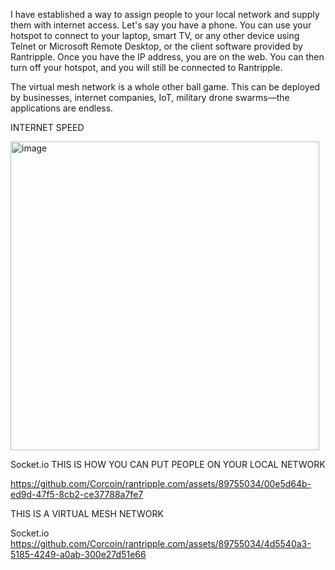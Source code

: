 I have established a way to assign people to your local network and supply them with internet access. Let's say you have a phone. You can use your hotspot to connect to your laptop, smart TV, or any other device using Telnet or Microsoft Remote Desktop, or the client software provided by Rantripple. Once you have the IP address, you are on the web. You can then turn off your hotspot, and you will still be connected to Rantripple.

The virtual mesh network is a whole other ball game. This can be deployed by businesses, internet companies, IoT, military drone swarms—the applications are endless.


INTERNET SPEED

<img width="494" alt="image" src="https://github.com/Corcoin/rantripple.com/assets/89755034/e7927bb3-28d0-44fe-ba4e-a6541fb7739d">


Socket.io
THIS IS HOW YOU CAN PUT PEOPLE ON YOUR LOCAL NETWORK 

https://github.com/Corcoin/rantripple.com/assets/89755034/00e5d64b-ed9d-47f5-8cb2-ce37788a7fe7



THIS IS A VIRTUAL MESH NETWORK

Socket.io
https://github.com/Corcoin/rantripple.com/assets/89755034/4d5540a3-5185-4249-a0ab-300e27d51e66

